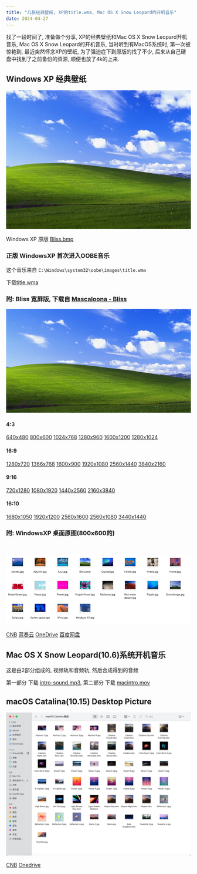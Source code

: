```yaml
---
title: "几张经典壁纸, XP的title.wma, Mac OS X Snow Leopard的开机音乐"
date: 2024-04-27
---
```


找了一段时间了, 准备做个分享, XP的经典壁纸和Mac OS X Snow Leopard开机音乐, Mac OS X Snow Leopard的开机音乐, 当时听到有MacOS系统时, 第一次被惊艳到, 最近突然怀念XP的壁纸, 为了强迫症下到原版的找了不少, 后来从自己硬盘中找到了之前备份的资源, 顺便也放了4k的上来.

## Windows XP 经典壁纸

![](images/image-3.png)

Windows XP 原版 [Bli](https://file.ruterfu.com/file/2020/06/09/1591711007794_Bliss.bmp)[ss.bmp](https://cnb.cool/SDCOM_File/img/-/git/raw/master/pictures/2024/04/27/13_16_32_1591711007794_Bliss.bmp.x-ms-bmp)

### 正版 WindowsXP 首次进入OOBE音乐

这个音乐来自 `C:\Windows\system32\oobe\images\title.wma`

下载[title.wma](https://cnb.cool/SDCOM_File/img/-/git/raw/master/pictures/2024/04/27/13_17_20_title.wma)

### 附: Bliss 宽屏版, 下载自 [Mascaloona - Bliss](https://www.deviantart.com/mascaloona/art/Bliss-Windows-XP-15th-Anniversary-Edition-642102213)

![](images/image-4.png)

#### 4:3

[640x480](https://cnb.cool/SDCOM_File/img/-/git/raw/master/pictures/2024/04/27/13_22_49_1591711391687_Mascaloona%2520-%2520Bliss%2520\(4-3\)%2520\(640%2520x%2520480\).jpg.jpeg) [800x600](https://cnb.cool/SDCOM_File/img/-/git/raw/master/pictures/2024/04/27/13_23_28_1591711721117_Mascaloona%2520-%2520Bliss%2520\(4-3\)%2520\(800%2520x%2520600\).jpg.jpeg) [1024x768](https://cnb.cool/SDCOM_File/img/-/git/raw/master/pictures/2024/04/27/13_23_47_1591711734001_Mascaloona%2520-%2520Bliss%2520\(4-3\)%2520\(1024%2520x%2520768\).jpg.jpeg) [1280x960](https://cnb.cool/SDCOM_File/img/-/git/raw/master/pictures/2024/04/27/13_24_10_1591711850086_Mascaloona%2520-%2520Bliss%2520\(4-3\)%2520\(1280%2520x%2520960\).jpg.jpeg) [1600x1200](https://cnb.cool/SDCOM_File/img/-/git/raw/master/pictures/2024/04/27/13_24_28_1591711869027_Mascaloona%2520-%2520Bliss%2520\(4-3\)%2520\(1600%2520x%25201200\).jpg.jpeg) [1280x1024](https://cnb.cool/SDCOM_File/img/-/git/raw/master/pictures/2024/04/27/13_24_48_1591711787055_Mascaloona%2520-%2520Bliss%2520\(5-4\)%2520\(1280%2520x%25201024\).jpg.jpeg)

#### [](https://www.ruterfu.com/2020/06/11/20200609-share-shome-imgs/#16-9)16:9

[1280x720](https://cnb.cool/SDCOM_File/img/-/git/raw/master/pictures/2024/04/27/13_26_41_1591711947332_Mascaloona%2520-%2520Bliss%2520\(16-9\)%2520\(1280%2520x%2520720\).jpg.jpeg) [1366x768](https://cnb.cool/SDCOM_File/img/-/git/raw/master/pictures/2024/04/27/13_26_55_1591711963655_Mascaloona%2520-%2520Bliss%2520\(16-9\)%2520\(1366%2520x%2520768\).jpg.jpeg) [1600x900](https://cnb.cool/SDCOM_File/img/-/git/raw/master/pictures/2024/04/27/13_27_14_1591711976584_Mascaloona%2520-%2520Bliss%2520\(16-9\)%2520\(1600%2520x%2520900\).jpg.jpeg) [1920x1080](https://cnb.cool/SDCOM_File/img/-/git/raw/master/pictures/2024/04/27/13_27_39_1591711990076_Mascaloona%2520-%2520Bliss%2520\(16-9\)%2520\(1920%2520x%25201080\).jpg.jpeg) [2560x1440](https://cnb.cool/SDCOM_File/img/-/git/raw/master/pictures/2024/04/27/13_28_0_1591712004460_Mascaloona%2520-%2520Bliss%2520\(16-9\)%2520\(2560%2520x%25201440\).jpg.jpeg) [3840x2160](https://cnb.cool/SDCOM_File/img/-/git/raw/master/pictures/2024/04/27/13_41_5_1591712018206_Mascaloona%2520-%2520Bliss%2520\(16-9\)%2520\(3840%2520x%25202160\).jpg.jpeg)

#### [](https://www.ruterfu.com/2020/06/11/20200609-share-shome-imgs/#9-16)9:16

[720x1280](https://cnb.cool/SDCOM_File/img/-/git/raw/master/pictures/2024/04/27/13_41_39_1591711884517_Mascaloona%2520-%2520Bliss%2520\(9-16\)%2520\(720%2520x%25201280\).jpg.jpeg) [1080x1920](https://cnb.cool/SDCOM_File/img/-/git/raw/master/pictures/2024/04/27/13_42_4_1591711900198_Mascaloona%2520-%2520Bliss%2520\(9-16\)%2520\(1080%2520x%25201920\).jpg.jpeg) [1440x2560](https://cnb.cool/SDCOM_File/img/-/git/raw/master/pictures/2024/04/27/13_42_28_1591711914433_Mascaloona%2520-%2520Bliss%2520\(9-16\)%2520\(1440%2520x%25202560\).jpg.jpeg) [2160x3840](https://cnb.cool/SDCOM_File/img/-/git/raw/master/pictures/2024/04/27/13_42_44_1591711929654_Mascaloona%2520-%2520Bliss%2520\(9-16\)%2520\(2160%2520x%25203840\).jpg.jpeg)

#### [](https://www.ruterfu.com/2020/06/11/20200609-share-shome-imgs/#16-10)16:10

[1680x1050](https://cnb.cool/SDCOM_File/img/-/git/raw/master/pictures/2024/04/27/13_43_8_1591712035368_Mascaloona%2520-%2520Bliss%2520\(16-10\)%2520\(1680%2520x%25201050\).jpg.jpeg) [1920x1200](https://file.ruterfu.com/file/2020/06/09/1591712052537_Mascaloona%20-%20Bliss%20\(16-10\)%20\(1920%20x%201200\).jpg) [2560x1600](https://cnb.cool/SDCOM_File/img/-/git/raw/master/pictures/2024/04/27/13_43_33_1591712068184_Mascaloona%2520-%2520Bliss%2520\(16-10\)%2520\(2560%2520x%25201600\).jpg.jpeg) [2560x1080](https://cnb.cool/SDCOM_File/img/-/git/raw/master/pictures/2024/04/27/13_43_52_1591712085155_Mascaloona%2520-%2520Bliss%2520\(21-9\)%2520\(2560%2520x%25201080\).jpg.jpeg) [3440x1440](https://cnb.cool/SDCOM_File/img/-/git/raw/master/pictures/2024/04/27/13_44_4_1591712097718_Mascaloona%2520-%2520Bliss%2520\(21-9\)%2520\(3440%2520x%25201440\).jpg.jpeg)

### 附: WindowsXP 桌面原图(800x600的)  
​

![](images/image-1.png)

[CNB](https://cnb.cool/SDCOM_File/252.html/-/tree/main/WindowsXP%E5%A3%81%E7%BA%B8) [蓝奏云](https://alist.sdcom.cnstlapy.cn/lanzou/WindowsXP%E5%A3%81%E7%BA%B8/WindowsXP%E5%A3%81%E7%BA%B8.zip) [OneDrive](https://alist.sdcom.cnstlapy.cn/OneDrive-E5/WindowsXP%E5%A3%81%E7%BA%B8) [百度网盘](https://pan.baidu.com/s/10ff-iM8Y09YZLQ4U62CEZg?pwd=1234)

## Mac OS X Snow Leopard(10.6)系统开机音乐

这是由2部分组成的, 视频轨和音频轨, 然后合成得到的音频

第一部分 下载 [intro-sound.mp3](https://cnb.cool/SDCOM_File/img/-/git/raw/master/pictures/2024/04/27/14_1_17_1591712441629_intro-sound.mp3), 第二部分 下载 [macintro.mov](https://cnb.cool/SDCOM_File/img/-/git/raw/master/pictures/2024/04/27/14_1_52_1591712483452_macintro.mov)

## macOS Catalina(10.15) Desktop Picture

![](images/image-2.png)

[CNB](https://cnb.cool/SDCOM_File/252.html/-/tree/main/macOS%20Catalina%E5%A3%81%E7%BA%B8) [Onedrive](https://alist.sdcom.cnstlapy.cn/OneDrive-E5/macOS%20Catalina%E5%A3%81%E7%BA%B8)
